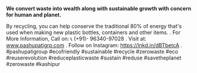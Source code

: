 **We convert waste into wealth along with sustainable growth with concern for human and planet.**

By recycling, you can help conserve the traditional 80% of energy that's used when making new plastic bottles, containers and other items.
.
For More Information, Call on: 📞 (+91)- 96340-97028
.
Visit at: www.pashupatigrp.com
.
Follow on Instagram: https://lnkd.in/dBTbetcA
.
#pashupatigroup #ecofriendly #sustainable #recycle #zerowaste #eco #reuserevolution #reduceplasticwaste #sustain #reduse #savetheplanet #zerowaste #kashipur

